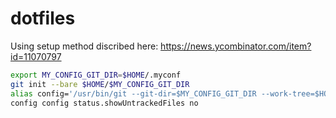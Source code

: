 # dotfiles

Using setup method discribed here: https://news.ycombinator.com/item?id=11070797

```sh
export MY_CONFIG_GIT_DIR=$HOME/.myconf
git init --bare $HOME/$MY_CONFIG_GIT_DIR
alias config='/usr/bin/git --git-dir=$MY_CONFIG_GIT_DIR --work-tree=$HOME'
config config status.showUntrackedFiles no
```
